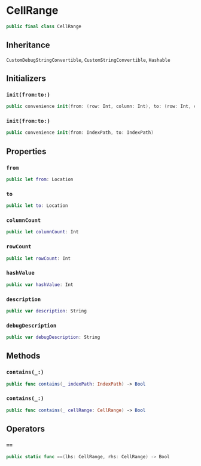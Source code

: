 # CellRange

``` swift
public final class CellRange 
```

## Inheritance

`CustomDebugStringConvertible`, `CustomStringConvertible`, `Hashable`

## Initializers

### `init(from:to:)`

``` swift
public convenience init(from: (row: Int, column: Int), to: (row: Int, column: Int)) 
```

### `init(from:to:)`

``` swift
public convenience init(from: IndexPath, to: IndexPath) 
```

## Properties

### `from`

``` swift
public let from: Location
```

### `to`

``` swift
public let to: Location
```

### `columnCount`

``` swift
public let columnCount: Int
```

### `rowCount`

``` swift
public let rowCount: Int
```

### `hashValue`

``` swift
public var hashValue: Int 
```

### `description`

``` swift
public var description: String 
```

### `debugDescription`

``` swift
public var debugDescription: String 
```

## Methods

### `contains(_:)`

``` swift
public func contains(_ indexPath: IndexPath) -> Bool 
```

### `contains(_:)`

``` swift
public func contains(_ cellRange: CellRange) -> Bool 
```

## Operators

### `==`

``` swift
public static func ==(lhs: CellRange, rhs: CellRange) -> Bool 
```
